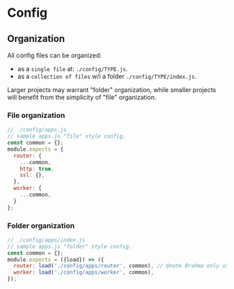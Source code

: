 # Config

## Organization
All config files can be organized:
- as a `single file` at: `./config/TYPE.js`.
- as a `collection of files` w/i a folder `./config/TYPE/index.js`.

Larger projects may warrant "folder" organization, while smaller projects will benefit from the simplicity of "file" organization.

### File organization
```javascript
// ./config/apps.js
// sample apps.js "file" style config.
const common = {};
module.exports = {
  router: {
    ...common,
    http: true,
    ssl: {},
  },
  worker: {
    ...common,
  }
};
```

### Folder organization
```javascript
// ./config/apps/index.js
// sample apps.js "folder" style config.
const common = {};
module.exports = ({load}) => ({
  router: load('./config/apps/router', common), // @note Brahma only uses absolute paths.
  worker: load('./config/apps/worker', common),
});
```
